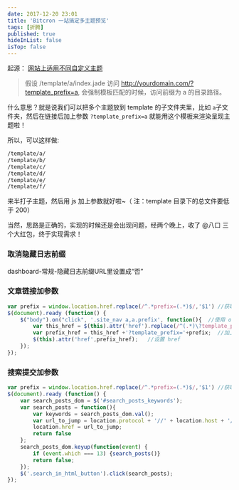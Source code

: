 ```yaml
---
date: 2017-12-20 23:01
title: 'Bitcron 一站搞定多主题预览'
tags: [折腾]
published: true
hideInList: false
isTop: false
---
```


起源： [网站上适用不同自定义主题](https://pi.bitcron.com/post/wen-da/2017-12/2017-12-11-13-32-39#main)

>假设 /template/a/index.jade
>访问 http://yourdomain.com/?template_prefix=a, 会强制模板匹配的时候，访问前缀为 a 的目录路径。

什么意思？就是说我们可以把多个主题放到 template 的子文件夹里，比如 `a`子文件夹，然后在链接后加上参数 `?template_prefix=a` 就能用这个模板来渲染呈现主题啦！

所以，可以这样做:

```html
/template/a/
/template/b/
/template/c/
/template/d/
/template/e/
/template/f/
```

来半打子主题，然后用 js 加上参数就好啦~（ 注：template 目录下的总文件要低于 200）

<!--more-->

当然，思路是正确的，实现的时候还是会出现问题，经两个晚上，收了 @八口 三个大红包，终于实现需求！

### 取消隐藏日志前缀

dashboard-常规-隐藏日志前缀URL里设置成“否”

### 文章链接加参数

```javascript
var prefix = window.location.href.replace(/^.*prefix=(.*)$/,'$1') //获取到这个子文件夹名
$(document).ready (function() {
	$("body").on("click", '.site_nav a,a.prefix', function(){  //使用 on 绑定 click 点击事件，能实现滚动加载的也有效
		var this_href = $(this).attr('href').replace(/^(.*)\?template_prefix.*$/,'$1') //获取到原始最初链接
		var prefix_href = this_href +'?template_prefix='+prefix;  //加上参数
		$(this).attr('href',prefix_href);   //设置 href
  	});
});
```

### 搜索提交加参数

```javascript
var prefix = window.location.href.replace(/^.*prefix=(.*)$/,'$1') //获取到这个子文件夹名
$(document).ready (function() {
	var search_posts_dom = $('#search_posts_keywords');
	var search_posts = function(){
		var keywords = search_posts_dom.val();
		var url_to_jump = location.protocol + '//' + location.host + '/posts' + '?s=' + keywords + '&template_prefix='+prefix;  // /posts 看主题，尾巴 '&template_prefix='+prefix
		location.href = url_to_jump;
		return false
	};
	search_posts_dom.keyup(function(event) {
		if (event.which === 13) {search_posts()}
		return false;
	});
	$('.search_in_html_button').click(search_posts);
});
```